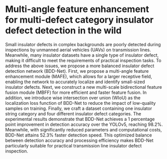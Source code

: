 # Multi-angle feature enhancement for multi-defect category insulator defect detection in the wild
Small insulator defects in complex backgrounds are poorly detected during inspections by unmanned aerial vehicles (UAVs) on transmission lines. Meanwhile, many insulator datasets have a single type of insulator defect, making it difficult to meet the requirements of practical inspection tasks. To address the above issues, we propose a more balanced insulator defect detection network (BDD-Net). First, we propose a multi-angle feature enhancement module (MAFE), which allows for a larger receptive field, enabling the network to accurately localize and identify small-sized insulator defects. Next, we construct a new multi-scale bidirectional feature fusion module (MBFF) for more efficient and faster feature fusion. In addition, we introduce wise intersection over union (WIoU) as the localization loss function of BDD-Net to reduce the impact of low-quality samples on training. Finally, we craft a dataset containing one insulator string category and four different insulator defect categories. The experimental results demonstrate that BDD-Net achieves a 1 percentage point improvement in detection accuracy over the YOLOv5, reaching 98.2%. Meanwhile, with significantly reduced parameters and computational costs, BDD-Net attains 52.3% faster detection speed. This optimized balance between detection accuracy and processing efficiency makes BDD-Net particularly suitable for practical transmission line insulator defect inspection.
